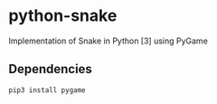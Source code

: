 # python-snake

Implementation of Snake in Python [3] using PyGame

## Dependencies

```
pip3 install pygame
```